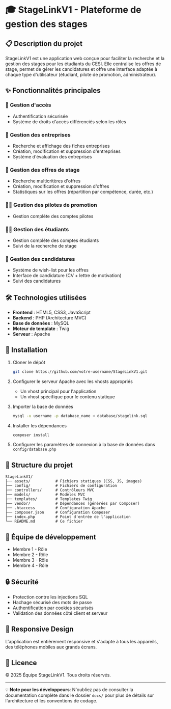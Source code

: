 # 🎓 StageLinkV1 - Plateforme de gestion des stages

## 📋 Description du projet

StageLinkV1 est une application web conçue pour faciliter la recherche et la gestion des stages pour les étudiants du CESI. Elle centralise les offres de stage, permet de gérer les candidatures et offre une interface adaptée à chaque type d'utilisateur (étudiant, pilote de promotion, administrateur).

## ✨ Fonctionnalités principales

### 👤 Gestion d'accès
- Authentification sécurisée
- Système de droits d'accès différenciés selon les rôles

### 🏢 Gestion des entreprises
- Recherche et affichage des fiches entreprises
- Création, modification et suppression d'entreprises
- Système d'évaluation des entreprises

### 📝 Gestion des offres de stage
- Recherche multicritères d'offres
- Création, modification et suppression d'offres
- Statistiques sur les offres (répartition par compétence, durée, etc.)

### 👨‍🏫 Gestion des pilotes de promotion
- Gestion complète des comptes pilotes

### 👨‍🎓 Gestion des étudiants
- Gestion complète des comptes étudiants
- Suivi de la recherche de stage

### 📄 Gestion des candidatures
- Système de wish-list pour les offres
- Interface de candidature (CV + lettre de motivation)
- Suivi des candidatures

## 🛠️ Technologies utilisées

- **Frontend** : HTML5, CSS3, JavaScript
- **Backend** : PHP (Architecture MVC)
- **Base de données** : MySQL
- **Moteur de template** : Twig
- **Serveur** : Apache

## 🚀 Installation

1. Cloner le dépôt
   ```bash
   git clone https://github.com/votre-username/StageLinkV1.git
   ```

2. Configurer le serveur Apache avec les vhosts appropriés
   - Un vhost principal pour l'application
   - Un vhost spécifique pour le contenu statique

3. Importer la base de données
   ```bash
   mysql -u username -p database_name < database/stagelink.sql
   ```

4. Installer les dépendances
   ```bash
   composer install
   ```

5. Configurer les paramètres de connexion à la base de données dans `config/database.php`

## 📁 Structure du projet

```
StageLinkV1/
├── assets/           # Fichiers statiques (CSS, JS, images)
├── config/           # Fichiers de configuration
├── controllers/      # Contrôleurs MVC
├── models/           # Modèles MVC
├── templates/        # Templates Twig
├── vendor/           # Dépendances (générées par Composer)
├── .htaccess         # Configuration Apache
├── composer.json     # Configuration Composer
├── index.php         # Point d'entrée de l'application
└── README.md         # Ce fichier
```

## 👥 Équipe de développement

- Membre 1 - Rôle
- Membre 2 - Rôle
- Membre 3 - Rôle
- Membre 4 - Rôle

## 🔒 Sécurité

- Protection contre les injections SQL
- Hachage sécurisé des mots de passe
- Authentification par cookies sécurisés
- Validation des données côté client et serveur

## 📱 Responsive Design

L'application est entièrement responsive et s'adapte à tous les appareils, des téléphones mobiles aux grands écrans.

## 📜 Licence

© 2025 Équipe StageLinkV1. Tous droits réservés.

---

💡 **Note pour les développeurs**: N'oubliez pas de consulter la documentation complète dans le dossier `docs/` pour plus de détails sur l'architecture et les conventions de codage.
